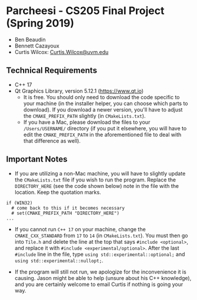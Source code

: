 # Parcheesi - CS205 Final Project (Spring 2019)
- Ben Beaudin
- Bennett Cazayoux
- Curtis Wilcox: Curtis.Wilcox@uvm.edu

## Technical Requirements
- C++ 17
- Qt Graphics Library, version 5.12.1 (https://www.qt.io)
  - It is free. You should only need to download the code specific to your machine (in the installer helper, you can choose which parts to download). If you download a newer version, you'll have to adjust the `CMAKE_PREFIX_PATH` slightly (in `CMakeLists.txt`).
  - If you have a Mac, please download the files to your `/Users/USERNAME/` directory (if you put it elsewhere, you will have to edit the `CMAKE_PREFIX_PATH` in the aforementioned file to deal with that difference as well).
## Important Notes
- If you are utilizing a non-Mac machine, you will have to slightly update the `CMakeLists.txt` file if you wish to run the program. Replace the `DIRECTORY_HERE` (see the code shown below) note in the file with the location. Keep the quotation marks.
```
if (WIN32)
  # come back to this if it becomes necessary
  # set(CMAKE_PREFIX_PATH "DIRECTORY_HERE")
...
```

- If you cannot run `C++ 17` on your machine, change the `CMAKE_CXX_STANDARD` from `17` to `14` (in `CMakeLists.txt`). You must then go into `Tile.h` and delete the line at the top that says `#include <optional>`, and replace it with `#include <experimental/optional>`. After the last `#include` line in the file, type `using std::experimental::optional;` and `using std::experimental::nullopt;`.

- If the program will still not run, we apologize for the inconvenience it is causing. Jason might be able to help (unsure about his C++ knowledge), and you are certainly welcome to email Curtis if nothing is going your way.
